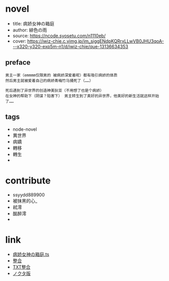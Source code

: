 
# novel

- title: 病娇女神の箱庭
- author: 緋色の雨
- source: https://ncode.syosetu.com/n1110eb/
- cover: https://iwiz-chie.c.yimg.jp/im_siggENdpKQRrxLLwVB0JHU3qoA---x320-y320-exp5m-n1/d/iwiz-chie/que-13136634353

## preface

```
男主一家（emmmm仅限男的 被病娇深爱着呢）都有吸引病娇的体质
然后男主就被爱着自己的病娇青梅竹马捅死了（……）

死后遇到了异世界的创造神美狄亚（不用想了也是个病娇） 
在女神的帮助下（阴谋？陷害下） 男主转生到了美好的异世界，他美好的新生活就这样开始了……
```

## tags

- node-novel
- 異世界
- 病嬌
- 轉移
- 轉生
- 

# contribute

- ssyydd889900
- 被抹黑的心_
- 弒澪
- 酩醉澪
- 

# link

- [病娇女神の箱庭.ts](https://github.com/bluelovers/node-novel/blob/master/lib/locales/%E7%97%85%E5%A8%87%E5%A5%B3%E7%A5%9E%E3%81%AE%E7%AE%B1%E5%BA%AD.ts)
- [整合](https://tieba.baidu.com/p/5495131378)
- [TXT整合](https://tieba.baidu.com/p/5514473131)
- [ノクタ版](http://novel18.syosetu.com/n2794ec/)
